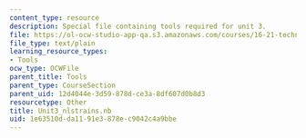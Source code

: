 ```yaml
---
content_type: resource
description: Special file containing tools required for unit 3.
file: https://ol-ocw-studio-app-qa.s3.amazonaws.com/courses/16-21-techniques-for-structural-analysis-and-design-spring-2005/1e63510dda1191e3878ec9042c4a9bbe_Unit3_nlstrains.nb
file_type: text/plain
learning_resource_types:
- Tools
ocw_type: OCWFile
parent_title: Tools
parent_type: CourseSection
parent_uid: 12d4044e-3d59-878d-ce3a-8df607d0b8d3
resourcetype: Other
title: Unit3_nlstrains.nb
uid: 1e63510d-da11-91e3-878e-c9042c4a9bbe
---
```

